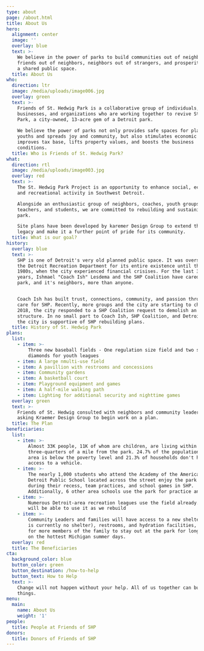 ```yaml
---
type: about
page: /about.html
title: About Us
hero:
  alignment: center
  image: ''
  overlay: blue
  text: >-
    We believe in the power of parks to build communities out of neighborhoods,
    friends out of neighbors, neighbors out of strangers, and prosperity out of
    a shared public space.
  title: About Us
who:
  direction: ltr
  image: /media/uploads/image006.jpg
  overlay: green
  text: >-
    Friends of St. Hedwig Park is a collaborative group of individuals,
    businesses, and organizations who are working together to revive St. Hedwig
    Park, a city-owned, 13-acre gem of a Detroit park.
      
    We believe the power of parks not only provides safe spaces for playful
    youths and spreads joy and community, but also stimulates economic activity,
    improves tax base, lifts property values, and boosts the business
    conditions.
  title: Who is Friends of St. Hedwig Park?
what:
  direction: rtl
  image: /media/uploads/image003.jpg
  overlay: red
  text: >-
    The St. Hedwig Park Project is an opportunity to enhance social, economic,
    and recreational activity in Southwest Detroit.  

    Alongside an enthusiastic group of neighbors, coaches, youth groups,
    teachers, and students, we are committed to rebuilding and sustaining the
    park.  

    Site plans have been developed by karemer Design Group to extend the park's
    legacy and make it a further point of pride for its community.
  title: What is our goal?
history:
  overlay: blue
  text: >-
    SHP is one of Detroit's very old planned public space. It was overseen by
    the Detroit Recreation Department for its entire existence until the mid
    1980s, when the city experienced financial crisises. For the last 30 plus
    years, Ishmael "Coach Ish" Lesdema and the SHP Coalition have cared for the
    park, and it's neighbors, more than anyone.


    Coach Ish has built trust, connections, community, and passion through his
    care for SHP. Recently, more groups and the city are starting to chip in. In
    2018, the city responded to a SHP Coalition request to demolish an unsafe
    structure. In no small part to Coach Ish, SHP Coalition, and Detroit PAL,
    the city is supportive of SHP rebuilding plans.
  title: History of St. Hedwig Park
plans:
  list:
    - item: >-
        Three new baseball fields - One regulation size field and two smaller
        diamonds for youth leagues
    - item: A large nmulti-use field
    - item: A pavillion with restrooms and concessions
    - item: Community gardens
    - item: A basketball court
    - item: Playground equipment and games
    - item: A half-mile walking path
    - item: Lighting for additional security and nighttime games
  overlay: green
  text: >-
    Friends of St. Hedwig consulted with neighbors and community leaders before
    asking Kraemer Design Group to begin work on a plan.
  title: The Plan
beneficiaries:
  list:
    - item: >-
        Almost 33K people, 11K of whom are children, are living within
        three-quarters of a mile from the park. 24.7% of the population in this
        area is below the poverty level and 21.3% of households don't have
        access to a vehicle.
    - item: >-
        The nearly 1,000 students who attend the Academy of the Americas K-8
        Detroit Public School located across the street enjoy the park daily
        during their recess, team practices, and school games in SHP.
        Additionally, 6 other area schools use the park for practice and play
    - item: >-
        Numerous Detroit-area recreation leagues use the field already. More
        will be able to use it as we rebuild
    - item: >-
        Community Leaders and families will have access to a new shelter (there
        is currently no shelter), restrooms, and hydration facilities, allowing
        for more members of the family to stay out at the park for longer, even
        on the hottest Michigan summer days.
  overlay: red
  title: The Beneficiaries
cta:
  background_color: blue
  button_color: green
  button_destination: /how-to-help
  button_text: How to Help
  text: >-
    Change will not happen without your help. All of us together can build great
    things.
menu:
  main:
    name: About Us
    weight: '1'
people:
  title: People at Friends of SHP
donors:
  title: Donors of Friends of SHP
---
```


